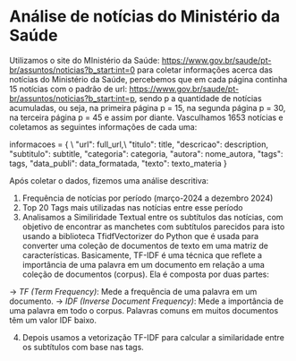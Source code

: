 # Análise de notícias do Ministério da Saúde

Utilizamos o site do MInistério da Saúde: https://www.gov.br/saude/pt-br/assuntos/noticias?b_start:int=0 para coletar informações acerca das notícias do Ministério da Saúde, percebemos que em cada página continha 15 notícias com o padrão de url: https://www.gov.br/saude/pt-br/assuntos/noticias?b_start:int=p, sendo p a quantidade de notícias acumuladas, ou seja, na primeira página p = 15, na segunda página p = 30, na terceira página p = 45 e assim por diante. Vasculhamos 1653 notícias e coletamos as seguintes informações de cada uma: 

informacoes = { \\
        "url": full_url,\\
        "titulo": title,
        "descricao": description,
        "subtitulo": subtitle,
        "categoria": categoria,
        "autora": nome_autora,
        "tags": tags,
        "data_publi": data_formatada,
        "texto": texto_materia
    }

Após coletar o dados, fizemos uma análise descritiva:

1. Frequência de notícias por período (março-2024 a dezembro 2024)
2. Top 20 Tags mais utilizadas nas notícias entre esse período
3. Analisamos a Similiridade Textual entre os subtítulos das notícias, com objetivo de encontrar as manchetes com subtítulos parecidos para isto usando a biblioteca TfidfVectorizer do Python que é usada para converter uma coleção de documentos de texto em uma matriz de características. Basicamente, TF-IDF é uma técnica que reflete a importância de uma palavra em um documento em relação a uma coleção de documentos (corpus). Ela é composta por duas partes:

-> *TF (Term Frequency)*: Mede a frequência de uma palavra em um documento.
-> *IDF (Inverse Document Frequency)*: Mede a importância de uma palavra em todo o corpus. Palavras comuns em muitos documentos têm um valor IDF baixo.

4. Depois usamos a vetorização TF-IDF para calcular a similaridade entre os subtítulos com base nas tags. 
